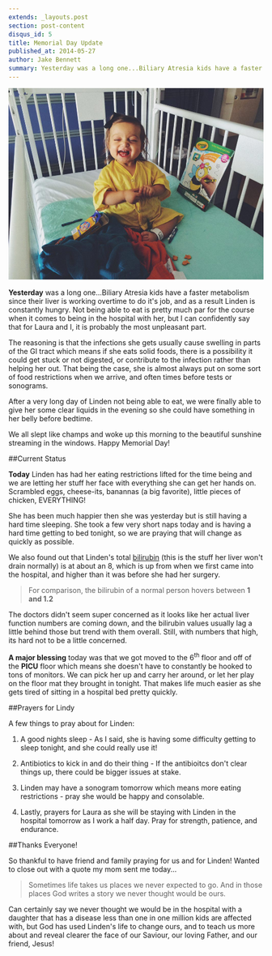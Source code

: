 ```yaml
---
extends: _layouts.post
section: post-content
disqus_id: 5
title: Memorial Day Update
published_at: 2014-05-27
author: Jake Bennett
summary: Yesterday was a long one...Biliary Atresia kids have a faster metabolism since their liver is working overtime to do it's job, and as a result Linden is constantly hungry. Not being able to eat is pretty much par for the course when it comes to being in the hospital…
---
```


![](/img/LindenCutieWeb.jpg)

**Yesterday** was a long one...Biliary Atresia kids have a faster metabolism since their liver is working overtime to do it's job, and as a result Linden is constantly hungry. Not being able to eat is pretty much par for the course when it comes to being in the hospital with her, but I can confidently say that for Laura and I, it is probably the most unpleasant part.

The reasoning is that the infections she gets usually cause swelling in parts of the GI tract which means if she eats solid foods, there is a possibility it could get stuck or not digested, or contribute to the infection rather than helping her out. That being the case, she is almost always put on some sort of food restrictions when we arrive, and often times before tests or sonograms.

After a very long day of Linden not being able to eat, we were finally able to give her some clear liquids in the evening so she could have something in her belly before bedtime.

We all slept like champs and woke up this morning to the beautiful sunshine streaming in the windows. Happy Memorial Day!


##Current Status

**Today** Linden has had her eating restrictions lifted for the time being and we are letting her stuff her face with everything she can get her hands on. Scrambled eggs, cheese-its, banannas (a big favorite), little pieces of chicken, EVERYTHING!

She has been much happier then she was yesterday but is still having a hard time sleeping. She took a few very short naps today and is having a hard time getting to bed tonight, so we are praying that will change as quickly as possible.

We also found out that Linden's total [bilirubin](http://en.wikipedia.org/wiki/Bilirubin) (this is the stuff her liver won't drain normally) is at about an 8, which is up from when we first came into the hospital, and higher than it was before she had her surgery.

>For comparison, the bilirubin of a normal person hovers between **1 and 1.2**

The doctors didn't seem super concerned as it looks like her actual liver function numbers are coming down, and the bilirubin values usually lag a little behind those but trend with them overall. Still, with numbers that high, its hard not to be a little concerned.

**A major blessing** today was that we got moved to the 6<sup>th</sup> floor and off of the **PICU** floor which means she doesn't have to constantly be hooked to tons of monitors. We can pick her up and carry her around, or let her play on the floor mat they brought in tonight. That makes life much easier as she gets tired of sitting in a hospital bed pretty quickly. 

##Prayers for Lindy

A few things to pray about for Linden:

1. A good nights sleep - As I said, she is having some difficulty getting to sleep tonight, and she could really use it!

2. Antibiotics to kick in and do their thing - If the antibioitcs don't clear things up, there could be bigger issues at stake.

3. Linden may have a sonogram tomorrow which means more eating restrictions - pray she would be happy and consolable.

4. Lastly, prayers for Laura as she will be staying with Linden in the hospital tomorrow as I work a half day. Pray for strength, patience, and endurance.

##Thanks Everyone!

So thankful to have friend and family praying for us and for Linden! Wanted to close out with a quote my mom sent me today...

> Sometimes life takes us places we never expected to go. And in those places God writes a story we never thought would be ours.

Can certainly say we never thought we would be in the hospital with a daughter that has a disease less than one in one million kids are affected with, but God has used Linden's life to change ours, and to teach us more about and reveal clearer the face of our Saviour, our loving Father, and our friend, Jesus!